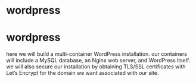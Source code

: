 # wordpress
# wordpress
here we will build a multi-container WordPress installation. our containers will include a MySQL database, an Nginx web server, and WordPress itself. we  will also secure our installation by obtaining TLS/SSL certificates with Let’s Encrypt for the domain we want associated with our site. 
